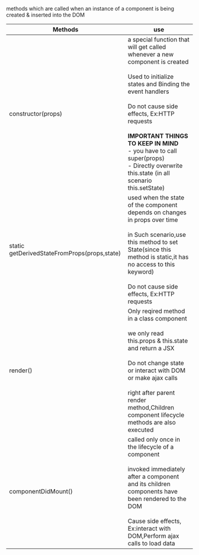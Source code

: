 methods which are called when an instance of a component is being created & inserted into the DOM

| Methods                                      | use                                                                                                                                                                                                                                                                                                                                               |
|----------------------------------------------|---------------------------------------------------------------------------------------------------------------------------------------------------------------------------------------------------------------------------------------------------------------------------------------------------------------------------------------------------|
| constructor(props)                           | a special function that will get called whenever a new component is created<br><br>Used to initialize states and Binding the event handlers<br><br>Do not cause side effects, Ex:HTTP requests<br><br>**IMPORTANT THINGS TO KEEP IN MIND**<br>- you have to call super(props)<br>- Directly overwrite this.state  (in all scenario this.setState) |
| static getDerivedStateFromProps(props,state) | used when the state of the component depends on changes in props over time<br><br>in Such scenario,use this method to set State(since this method is static,it has no access to this keyword)<br><br>Do not cause side effects, Ex:HTTP requests                                                                                                  |
| render()                                     | Only reqired method in a class component<br><br>we only read this.props & this.state and return a JSX<br><br>Do not change state or interact with DOM or make ajax calls<br><br>right after parent render method,Children component lifecycle methods are also executed                                                                           |
| componentDidMount()                          | called only once in the lifecycle of a component<br><br>invoked immediately after a component and its children components have been rendered to the DOM<br><br>Cause side effects, Ex:interact with DOM,Perform ajax calls to load data                                                                                                           |